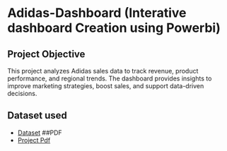 # Adidas-Dashboard (Interative dashboard Creation using Powerbi)
## Project Objective
This project analyzes Adidas sales data to track revenue, product performance, and regional trends. The dashboard provides insights to improve marketing strategies, boost sales, and support data-driven decisions.
## Dataset used
- <a href="https://docs.google.com/spreadsheets/d/1l7P2GO2QTd7KVp7ie2El-laJxPpBwyvw/edit?usp=drivesdk&ouid=102961187139939473757&rtpof=true&sd=true">Dataset</a>
##PDF
- <a href="https://drive.google.com/file/d/1eyPGX8JQx0DVlx8PSjo0y1JaJMjy1xqU/view?usp=drivesdk">Project Pdf</a>
